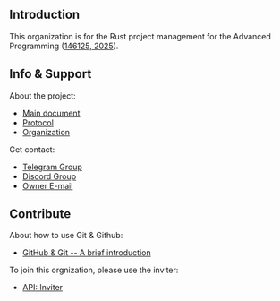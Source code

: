 ## Introduction

This organization is for the Rust project management for the Advanced Programming ([146125, 2025](https://didatticaonline.unitn.it/dol/course/view.php?id=41522)).

## Info & Support

About the project:

- [Main document](https://didatticaonline.unitn.it/dol/pluginfile.php/1983232/mod_resource/content/2/main.pdf)
- [Protocol](https://didatticaonline.unitn.it/dol/pluginfile.php/1983233/mod_resource/content/2/protocol.pdf)
- [Organization](https://didatticaonline.unitn.it/dol/pluginfile.php/1983234/mod_resource/content/1/org.pdf)

Get contact:

- [Telegram Group](https://t.me/+_iOIUoP5-f5kMmI0)
- [Discord Group](https://discord.gg/CwJT7SQgtv)
- [Owner E-mail](mailto:yifeng.li@studenti.unitn.it)

## Contribute

About how to use Git & Github:

- [GitHub & Git -- A brief introduction](https://didatticaonline.unitn.it/dol/pluginfile.php/1987335/mod_resource/content/2/GitHub%20%20Git.pdf)

To join this orgnization, please use the inviter:

- [API: Inviter](https://github.com/unitn-ap-2025/api?tab=readme-ov-file#inviter)
